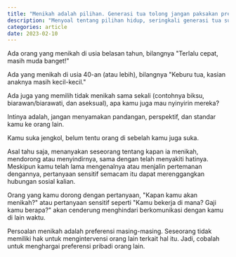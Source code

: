 ```yaml
---
title: "Menikah adalah pilihan. Generasi tua tolong jangan paksakan preferensi kolot itu lagi!"
description: "Menyoal tentang pilihan hidup, seringkali generasi tua suka memaksakan pandangan mereka ke orang yang lebih muda, termasuk persoalan menikah. Generasi yang lebih muda hampir-hampir selalu terprovokasi dengan pertanyaan seperti, 'Kapan kamu akan menikah?' Itu adalah pertanyaan menggelikan, yang kalau boleh, dibalas dengan pertanyaan, 'Kapan bapak/ibu akan mati?'"
categories: article
date: 2023-02-10
--- 
```

Ada orang yang menikah di usia belasan tahun, bilangnya "Terlalu cepat, masih muda banget!" 

Ada yang menikah di usia 40-an (atau lebih), bilangnya "Keburu tua, kasian anaknya masih kecil-kecil." 

Ada juga yang memilih tidak menikah sama sekali (contohnya biksu, biarawan/biarawati, dan aseksual), apa kamu juga mau nyinyirin mereka? 

Intinya adalah, jangan menyamakan pandangan, perspektif, dan standar kamu ke orang lain. 

Kamu suka jengkol, belum tentu orang di sebelah kamu juga suka. 

Asal tahu saja, menanyakan seseorang tentang kapan ia menikah, mendorong atau menyindirnya, sama dengan telah menyakiti hatinya. Meskipun kamu telah lama mengenalnya atau menjalin pertemanan dengannya, pertanyaan sensitif semacam itu dapat merenggangkan hubungan sosial kalian. 

Orang yang kamu dorong dengan pertanyaan, "Kapan kamu akan menikah?" atau pertanyaan sensitif seperti "Kamu bekerja di mana? Gaji kamu berapa?" akan cenderung menghindari berkomunikasi dengan kamu di lain waktu. 

Persoalan menikah adalah preferensi masing-masing. Seseorang tidak memiliki hak untuk mengintervensi orang lain terkait hal itu. Jadi, cobalah untuk menghargai preferensi pribadi orang lain. 
